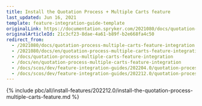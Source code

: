 ```yaml
---
title: Install the Quotation Process + Multiple Carts feature
last_updated: Jun 16, 2021
template: feature-integration-guide-template
originalLink: https://documentation.spryker.com/2021080/docs/quotation-process-multiple-carts-feature-integration
originalArticleId: 21c3cf23-8dae-4a61-b89f-b2e668fa4c50
redirect_from:
  - /2021080/docs/quotation-process-multiple-carts-feature-integration
  - /2021080/docs/en/quotation-process-multiple-carts-feature-integration
  - /docs/quotation-process-multiple-carts-feature-integration
  - /docs/en/quotation-process-multiple-carts-feature-integration
  - /docs/scos/dev/feature-integration-guides/202204.0/quotation-process-multiple-carts-feature-integration.html
  - /docs/scos/dev/feature-integration-guides/202212.0/quotation-process-multiple-carts-feature-integration.html
---
```

{% include pbc/all/install-features/202212.0/install-the-quotation-process-multiple-carts-feature.md %} <!-- To edit, see /_includes/pbc/all/install-features/202212.0/install-the-quotation-process-multiple-carts-feature.md -->
